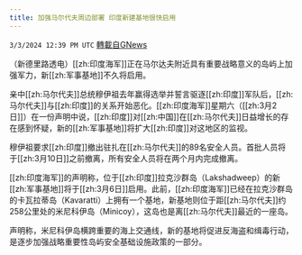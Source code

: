 ```yaml
---
title: 加强马尔代夫周边部署 印度新建基地很快启用
---
```

`3/3/2024 12:39 PM UTC` [轉載自GNews](https://gnews.org/articles/2360998)

（新德里路透电）[[zh:印度海军]]正在马尔达夫附近具有重要战略意义的岛屿上加强军力，新[[zh:军事基地]]不久将启用。

亲中[[zh:马尔代夫]]总统穆伊祖去年赢得选举并誓言驱逐[[zh:印度]]军队后，[[zh:马尔代夫]]与[[zh:印度]]的关系开始恶化。[[zh:印度海军]]星期六（[[zh:3月2日]]）在一份声明中说，[[zh:印度]]对[[zh:中国]]在[[zh:马尔代夫]]日益增长的存在感到怀疑，新的[[zh:军事基地]]将扩大[[zh:印度]]对这地区的监视。

穆伊祖要求[[zh:印度]]撤出驻扎在[[zh:马尔代夫]]的89名安全人员。首批人员将于[[zh:3月10日]]之前撤离，所有安全人员将在两个月内完成撤离。

[[zh:印度海军]]的声明称，位于[[zh:印度]]拉克沙群岛（Lakshadweep）的新[[zh:军事基地]]将于[[zh:3月6日]]启用。此前，[[zh:印度海军]]已经在拉克沙群岛的卡瓦拉蒂岛（Kavaratti）上拥有一个基地，新基地则位于距[[zh:马尔代夫]]约258公里处的米尼科伊岛（Minicoy），这岛也是离[[zh:马尔代夫]]最近的一座岛。

声明称，米尼科伊岛横跨重要的海上交通线，新的基地将促进反海盗和缉毒行动，是逐步加强战略重要性岛屿安全基础设施政策的一部分。
